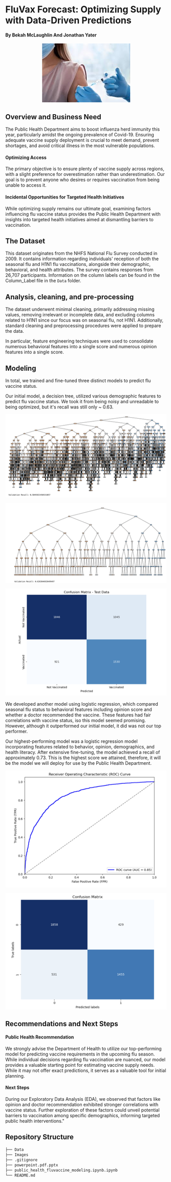 # FluVax Forecast: Optimizing Supply with Data-Driven Predictions
#### By Bekah McLaughlin And Jonathan Yater

<p align="center">
  <img src = ./Images/vaccine.jpeg>
</p> 

## Overview and Business Need

The Public Health Department aims to boost influenza herd immunity this year, particularly amidst the ongoing prevalence of Covid-19. Ensuring adequate vaccine supply deployment is crucial to meet demand, prevent shortages, and avoid critical illness in the most vulnerable populations.

#### Optimizing Access

The primary objective is to ensure plenty of vaccine supply across regions, with a slight preference for overestimation rather than underestimation. Our goal is to prevent anyone who desires or requires vaccination from being unable to access it.

#### Incidental Opportunities for Targeted Health Initiatives

While optimizing supply remains our ultimate goal, examining factors influencing flu vaccine status provides the Public Health Department with insights into targeted health initiatives aimed at dismantling barriers to vaccination.

## The Dataset 

This dataset originates from the NHFS National Flu Survey conducted in 2009. It contains information regarding individuals' reception of both the seasonal flu and H1N1 flu vaccinations, alongside their demographic, behavioral, and health attributes. The survey contains responses from 26,707 participants. Information on the column labels can be found in the Column_Label file in the `Data` folder.

## Analysis, cleaning, and pre-processing

The dataset underwent minimal cleaning, primarily addressing missing values, removing irrelevant or incomplete data, and excluding columns related to H1N1 since our focus was on seasonal flu, not H1N1. Additionally, standard cleaning and preprocessing procedures were applied to prepare the data.

In particular, feature engineering techniques were used to consolidate numerous behavioral features into a single score and numerous opinion features into a single score.

## Modeling

In total, we trained and fine-tuned three distinct models to predict flu vaccine status.

Our initial model, a decision tree, utilized various demographic features to predict flu vaccine status. We took it from being noisy and unreadable to being optimized, but it's recall was still only ~ 0.63.

  <p align="center">
  <img src = ./Images/decisiontree1.png>
</p> 
  <p align="center">
  <img src = ./Images/decisiontree2.png>
</p> 
 <p align="center">
  <img src = ./Images/decisiontree3.png>
</p> 

We developed another model using logistic regression, which compared seasonal flu status to behavioral features including opinion score and whether a doctor recommended the vaccine. These features had fair correlations with vaccine status, iso this model seemed promising. However, although it outperformed our initial model, it did was not our top performer.

Our highest-performing model was a logistic regression model incorporating features related to behavior, opinion, demographics, and health literacy. After extensive fine-tuning, the model achieved a recall of approximately 0.73. This is the highest score we attained, therefore, it will be the model we will deploy for use by the Public Health Department.

  <p align="center">
  <img src = ./Images/log1.png>
</p> 
  <p align="center">
  <img src = ./Images/log2.png>
</p> 


## Recommendations and Next Steps

#### Public Health Recommendation
We strongly advise the Department of Health to utilize our top-performing model for predicting vaccine requirements in the upcoming flu season. While individual decisions regarding flu vaccination are nuanced, our model provides a valuable starting point for estimating vaccine supply needs. While it may not offer exact predictions, it serves as a valuable tool for initial planning.

#### Next Steps
During our Exploratory Data Analysis (EDA), we observed that factors like opinion and doctor recommendation exhibited stronger correlations with vaccine status. Further exploration of these factors could unveil potential barriers to vaccination among specific demographics, informing targeted public health interventions."

## Repository Structure

```
├── Data
├── Images
├── .gitignore
├── powerpoint.pdf.pptx
├── public_health_fluvaccine_modeling.ipynb.ipynb
└── README.md
```
